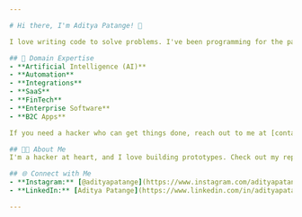 ```yaml
---

# Hi there, I'm Aditya Patange! 👋

I love writing code to solve problems. I've been programming for the past 15 years and know several different technologies and languages, which is reflected in the repositories on this account. I love tinkering and exploring new domains. I'm always learning new skills in this endless journey of the software world. 

## 🚀 Domain Expertise
- **Artificial Intelligence (AI)**
- **Automation**
- **Integrations**
- **SaaS**
- **FinTech**
- **Enterprise Software**
- **B2C Apps**

If you need a hacker who can get things done, reach out to me at [contact.adityapatange@gmail.com](mailto:contact.adityapatange@gmail.com).

## 👨‍💻 About Me
I'm a hacker at heart, and I love building prototypes. Check out my repositories for more information. I would love to collaborate with fellow programmers and work on exciting projects. I'm always looking for new ways to contribute to the developer community.

## 🌐 Connect with Me
- **Instagram:** [@adityapatange](https://www.instagram.com/adityapatange)
- **LinkedIn:** [Aditya Patange](https://www.linkedin.com/in/adityapatange1)

---
```

